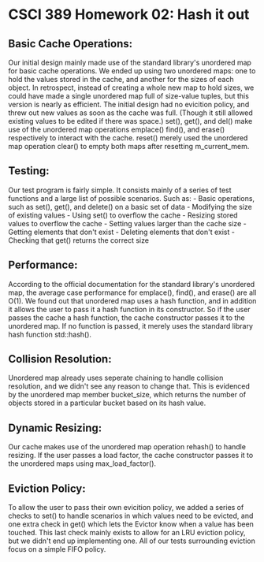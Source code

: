 # CSCI 389 Homework 02: Hash it out


## Basic Cache Operations:

Our initial design mainly made use of the standard library's unordered map for
basic cache operations. We ended up using two unordered maps: one to hold the values 
stored in the cache, and another for the sizes of each object. In retrospect, instead 
of creating a whole new map to hold sizes, we could have made a single unordered map
full of size-value tuples, but this version is nearly as efficient. The initial 
design had no evicition policy, and threw out new values as soon as the cache was
full. (Though it still allowed existing values to be edited if there was space.)
set(), get(), and del() make use of the unordered map operations emplace() find(),
and erase() respectively to interact with the cache. reset() merely used the
unordered map operation clear() to empty both maps after resetting m_current_mem.


## Testing:

Our test program is fairly simple. It consists mainly of a series of test functions
and a large list of possible scenarios. Such as:
	- Basic operations, such as set(), get(), and delete() on a basic set of data
	- Modifying the size of existing values
	- Using set() to overflow the cache
	- Resizing stored values to overflow the cache
	- Setting values larger than the cache size
	- Getting elements that don't exist
	- Deleting elements that don't exist
	- Checking that get() returns the correct size


## Performance: 

According to the official documentation for the standard library's unordered map,
the average case performance for emplace(), find(), and erase() are all O(1). We
found out that unordered map uses a hash function, and in addition it allows the
user to pass it a hash function in its constructor. So if the user passes the cache
a hash function, the cache constructor passes it to the unordered map. If no function
is passed, it merely uses the standard library hash function std::hash().

## Collision Resolution:

Unordered map already uses seperate chaining to handle collision resolution, and
we didn't see any reason to change that. This is evidenced by the unordered map
member bucket_size, which returns the number of objects stored in a particular bucket
based on its hash value.

## Dynamic Resizing:

Our cache makes use of the unordered map operation rehash() to handle resizing.
If the user passes a load factor, the cache constructor passes it to the unordered 
maps using max_load_factor().

## Eviction Policy:
	
To allow the user to pass their own evicition policy, we added a series of checks to
set() to handle scenarios in which values need to be evicted, and one extra check in
get() which lets the Evictor know when a value has been touched. This last check
mainly exists to allow for an LRU eviction policy, but we didn't end up implementing
one. All of our tests surrounding eviction focus on a simple FIFO policy.
